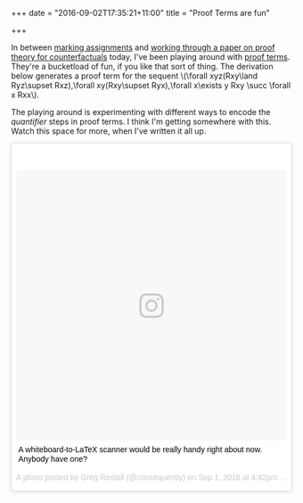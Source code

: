 +++
date = "2016-09-02T17:35:21+11:00"
title = "Proof Terms are fun"

+++

In between [marking assignments](https://consequently.org/class/2016/PHIL20030/) and [working through a paper on proof theory for counterfactuals](https://twitter.com/logicmelb/status/771115105282961410) today, I've been playing around with [proof terms](https://consequently.org/presentation/2016/terms-for-classical-sequents-aal-2016/). They're a bucketload of fun, if you like that sort of thing. The derivation below generates a proof term for the sequent \\(\forall xyz(Rxy\land Ryz\supset Rxz),\forall xy(Rxy\supset Ryx),\forall x\exists y Rxy \succ \forall x Rxx\\). 

The playing around is experimenting with different ways to encode the *quantifier* steps in proof terms. I think I'm getting somewhere with this. Watch this space for more, when I've written it all up.

<blockquote class="instagram-media" data-instgrm-captioned data-instgrm-version="7" style=" background:#FFF; border:0; border-radius:3px; box-shadow:0 0 1px 0 rgba(0,0,0,0.5),0 1px 10px 0 rgba(0,0,0,0.15); margin: 1px; max-width:658px; padding:0; width:99.375%; width:-webkit-calc(100% - 2px); width:calc(100% - 2px);"><div style="padding:8px;"> <div style=" background:#F8F8F8; line-height:0; margin-top:40px; padding:49.9074074074% 0; text-align:center; width:100%;"> <div style=" background:url(data:image/png;base64,iVBORw0KGgoAAAANSUhEUgAAACwAAAAsCAMAAAApWqozAAAABGdBTUEAALGPC/xhBQAAAAFzUkdCAK7OHOkAAAAMUExURczMzPf399fX1+bm5mzY9AMAAADiSURBVDjLvZXbEsMgCES5/P8/t9FuRVCRmU73JWlzosgSIIZURCjo/ad+EQJJB4Hv8BFt+IDpQoCx1wjOSBFhh2XssxEIYn3ulI/6MNReE07UIWJEv8UEOWDS88LY97kqyTliJKKtuYBbruAyVh5wOHiXmpi5we58Ek028czwyuQdLKPG1Bkb4NnM+VeAnfHqn1k4+GPT6uGQcvu2h2OVuIf/gWUFyy8OWEpdyZSa3aVCqpVoVvzZZ2VTnn2wU8qzVjDDetO90GSy9mVLqtgYSy231MxrY6I2gGqjrTY0L8fxCxfCBbhWrsYYAAAAAElFTkSuQmCC); display:block; height:44px; margin:0 auto -44px; position:relative; top:-22px; width:44px;"></div></div> <p style=" margin:8px 0 0 0; padding:0 4px;"> <a href="https://www.instagram.com/p/BJ1QhRCD7ex/" style=" color:#000; font-family:Arial,sans-serif; font-size:14px; font-style:normal; font-weight:normal; line-height:17px; text-decoration:none; word-wrap:break-word;" target="_blank">A whiteboard-to-LaTeX scanner would be really handy right about now. Anybody have one?</a></p> <p style=" color:#c9c8cd; font-family:Arial,sans-serif; font-size:14px; line-height:17px; margin-bottom:0; margin-top:8px; overflow:hidden; padding:8px 0 7px; text-align:center; text-overflow:ellipsis; white-space:nowrap;">A photo posted by Greg Restall (@consequently) on <time style=" font-family:Arial,sans-serif; font-size:14px; line-height:17px;" datetime="2016-09-01T23:42:54+00:00">Sep 1, 2016 at 4:42pm PDT</time></p></div></blockquote> <script async defer src="//platform.instagram.com/en_US/embeds.js"></script>
